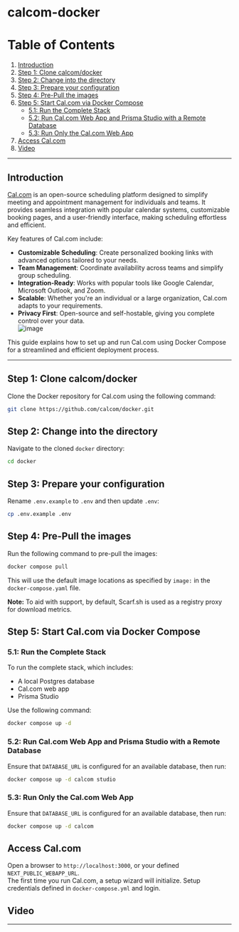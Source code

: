 # calcom-docker

# Table of Contents
1. [Introduction](#introduction)
2. [Step 1: Clone calcom/docker](#step-1-clone-calcomdocker)
3. [Step 2: Change into the directory](#step-2-change-into-the-directory)
4. [Step 3: Prepare your configuration](#step-3-prepare-your-configuration)
5. [Step 4: Pre-Pull the images](#step-4-pre-pull-the-images)
6. [Step 5: Start Cal.com via Docker Compose](#step-5-start-calcom-via-docker-compose)  
   - [5.1: Run the Complete Stack](#51-run-the-complete-stack)  
   - [5.2: Run Cal.com Web App and Prisma Studio with a Remote Database](#52-run-calcom-web-app-and-prisma-studio-with-a-remote-database)  
   - [5.3: Run Only the Cal.com Web App](#53-run-only-the-calcom-web-app)
7. [Access Cal.com](#access-calcom)
8. [Video](#video)

---

## Introduction
 
[Cal.com](https://cal.com/) is an open-source scheduling platform designed to simplify meeting and appointment management for individuals and teams. It provides seamless integration with popular calendar systems, customizable booking pages, and a user-friendly interface, making scheduling effortless and efficient.  

Key features of Cal.com include:  
- **Customizable Scheduling**: Create personalized booking links with advanced options tailored to your needs.  
- **Team Management**: Coordinate availability across teams and simplify group scheduling.  
- **Integration-Ready**: Works with popular tools like Google Calendar, Microsoft Outlook, and Zoom.  
- **Scalable**: Whether you're an individual or a large organization, Cal.com adapts to your requirements.  
- **Privacy First**: Open-source and self-hostable, giving you complete control over your data.  
![image](https://github.com/user-attachments/assets/e3f8002a-5e93-41d9-a6c0-e0339649882b)

This guide explains how to set up and run Cal.com using Docker Compose for a streamlined and efficient deployment process.  

---

## Step 1: Clone calcom/docker
Clone the Docker repository for Cal.com using the following command:
```bash
git clone https://github.com/calcom/docker.git
```

## Step 2: Change into the directory
Navigate to the cloned `docker` directory:
```bash
cd docker
```

## Step 3: Prepare your configuration
Rename `.env.example` to `.env` and then update `.env`:
```bash
cp .env.example .env
```

## Step 4: Pre-Pull the images
Run the following command to pre-pull the images:
```bash
docker compose pull
```
This will use the default image locations as specified by `image:` in the `docker-compose.yaml` file.

**Note:** To aid with support, by default, Scarf.sh is used as a registry proxy for download metrics.

## Step 5: Start Cal.com via Docker Compose
### 5.1: Run the Complete Stack
To run the complete stack, which includes:
- A local Postgres database
- Cal.com web app
- Prisma Studio

Use the following command:
```bash
docker compose up -d
```

### 5.2: Run Cal.com Web App and Prisma Studio with a Remote Database
Ensure that `DATABASE_URL` is configured for an available database, then run:
```bash
docker compose up -d calcom studio
```

### 5.3: Run Only the Cal.com Web App
Ensure that `DATABASE_URL` is configured for an available database, then run:
```bash
docker compose up -d calcom
```

## Access Cal.com
Open a browser to `http://localhost:3000`, or your defined `NEXT_PUBLIC_WEBAPP_URL`.  
The first time you run Cal.com, a setup wizard will initialize. Setup credentials defined in `docker-compose.yml` and login.

## Video


---
